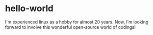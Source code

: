 # hello-world

I'm experienced linux as a hobby for almost 20 years.
Now, I'm looking forward to involve this wonderful open-source world of codings!
